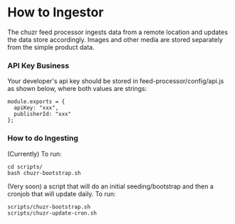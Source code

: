 How to Ingestor
===============

The chuzr feed processor ingests data from a remote location and
updates the data store accordingly.  Images and other media  are
stored separately from the simple product data.


### API Key Business

Your developer's api key should be stored in feed-processor/config/api.js as shown below,
where both values are strings:


    module.exports = {
      apiKey: "xxx",
      publisherId: "xxx"
    };

### How to do Ingesting

(Currently) To run:

    cd scripts/
    bash chuzr-bootstrap.sh

(Very soon) a script that will do an initial seeding/bootstrap
and then a cronjob that will update daily. To run:

    scripts/chuzr-bootstrap.sh
    scripts/chuzr-update-cron.sh
